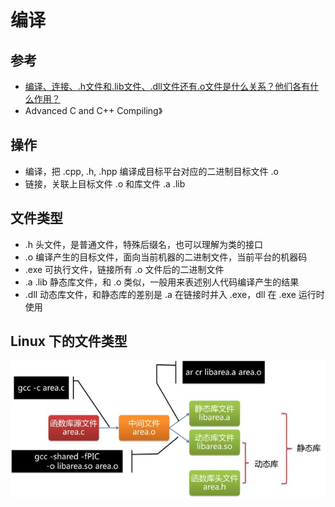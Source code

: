 # 编译

## 参考

- [编译、连接、.h文件和.lib文件、.dll文件还有.o文件是什么关系？他们各有什么作用？](https://www.zhihu.com/question/20783462?sort=created)
- Advanced C and C++ Compiling》

## 操作

- 编译，把 .cpp, .h, .hpp 编译成目标平台对应的二进制目标文件 .o
- 链接，关联上目标文件 .o 和库文件 .a .lib

## 文件类型

- .h 头文件，是普通文件，特殊后缀名，也可以理解为类的接口
- .o 编译产生的目标文件，面向当前机器的二进制文件，当前平台的机器码
- .exe 可执行文件，链接所有 .o 文件后的二进制文件
- .a .lib 静态库文件，和 .o 类似，一般用来表述别人代码编译产生的结果
- .dll 动态库文件，和静态库的差别是 .a 在链接时并入 .exe，dll 在 .exe 运行时使用

## Linux 下的文件类型

![1655781431142](image/compiling/1655781431142.png)
